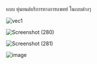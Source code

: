 เเบบ หุ่นยนต์บริการทางการเเพทย์ ในเบบต่างๆ



![vec1](https://user-images.githubusercontent.com/63534193/119938390-88806100-bfb6-11eb-893c-d7765c0b0b4e.JPG)




![Screenshot (280)](https://user-images.githubusercontent.com/63534193/119926534-c9ba4600-bfa1-11eb-9408-68bdd742f616.png)



![Screenshot (281)](https://user-images.githubusercontent.com/63534193/119926564-d5a60800-bfa1-11eb-9d7b-25297709d4bd.png)





![image](https://user-images.githubusercontent.com/63534193/119926597-e191ca00-bfa1-11eb-8630-9c3edaaabe6a.png)

